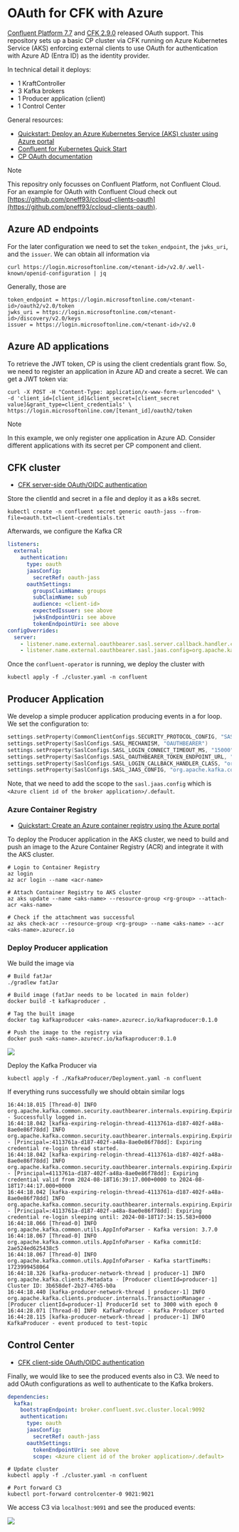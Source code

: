 # OAuth for CFK with Azure

[Confluent Platform 7.7](https://docs.confluent.io/platform/current/release-notes/index.html) and [CFK 2.9.0](https://docs.confluent.io/operator/current/release-notes.html) released OAuth support.
This repository sets up a basic CP cluster via CFK running on Azure Kubernetes Service (AKS) enforcing
external clients to use OAuth for authentication with Azure AD (Entra ID) as the identity provider.

In technical detail it deploys:
* 1 KraftController
* 3 Kafka brokers
* 1 Producer application (client)
* 1 Control Center

General resources:
* [Quickstart: Deploy an Azure Kubernetes Service (AKS) cluster using Azure portal](https://learn.microsoft.com/en-us/azure/aks/learn/quick-kubernetes-deploy-portal?tabs=azure-cli)
* [Confluent for Kubernetes Quick Start](https://docs.confluent.io/operator/current/co-quickstart.html)
* [CP OAuth documentation](https://docs.confluent.io/platform/current/security/authentication/sasl/oauthbearer/overview.html#sasl-oauthbearer-authentication-overview)

> [!NOTE]
> This repositry only focusses on Confluent Platform, not Confluent Cloud.
> For an example for OAuth with Confluent Cloud check out [https://github.com/pneff93/ccloud-clients-oauth](https://github.com/pneff93/ccloud-clients-oauth).


## Azure AD endpoints

For the later configuration we need to set the `token_endpoint`, the `jwks_uri`, and the `issuer`.
We can obtain all information via

```shell
curl https://login.microsoftonline.com/<tenant-id>/v2.0/.well-known/openid-configuration | jq
```

Generally, those are
```
token_endpoint = https://login.microsoftonline.com/<tenant-id>/oauth2/v2.0/token
jwks_uri = https://login.microsoftonline.com/<tenant-id>/discovery/v2.0/keys
issuer = https://login.microsoftonline.com/<tenant-id>/v2.0
```

## Azure AD applications

To retrieve the JWT token, CP is using the client credentials grant flow. So, we need to register an application in Azure AD
and create a secret. 
We can get a JWT token via: 
```
curl -X POST -H "Content-Type: application/x-www-form-urlencoded" \
-d 'client_id=[client_id]&client_secret=[client_secret value]&grant_type=client_credentials' \
https://login.microsoftonline.com/[tenant_id]/oauth2/token
```

> [!NOTE]
> In this example, we only register one application in Azure AD. Consider different applications with its secret per CP component
> and client.



## CFK cluster

* [CFK server-side OAuth/OIDC authentication](https://docs.confluent.io/operator/current/co-authenticate-kafka.html#server-side-oauth-oidc-authentication-for-ak-and-kraft)

Store the clientId and secret in a file and deploy it as a k8s secret. 
```shell
kubectl create -n confluent secret generic oauth-jass --from-file=oauth.txt=client-credentials.txt
```

Afterwards, we configure the Kafka CR
```yaml
listeners:
  external:
    authentication:
      type: oauth
      jaasConfig:
        secretRef: oauth-jass
      oauthSettings:
        groupsClaimName: groups
        subClaimName: sub
        audience: <client-id>
        expectedIssuer: see above
        jwksEndpointUri: see above
        tokenEndpointUri: see above
configOverrides:
  server:
    - listener.name.external.oauthbearer.sasl.server.callback.handler.class=org.apache.kafka.common.security.oauthbearer.secured.OAuthBearerValidatorCallbackHandler
    - listener.name.external.oauthbearer.sasl.jaas.config=org.apache.kafka.common.security.oauthbearer.OAuthBearerLoginModule required;
```

Once the `confluent-operator` is running, we deploy the cluster with 

```
kubectl apply -f ./cluster.yaml -n confluent
```


## Producer Application

We develop a simple producer application producing events in a for loop.
We set the configuration to:

```kotlin
settings.setProperty(CommonClientConfigs.SECURITY_PROTOCOL_CONFIG, "SASL_PLAINTEXT")
settings.setProperty(SaslConfigs.SASL_MECHANISM, "OAUTHBEARER")
settings.setProperty(SaslConfigs.SASL_LOGIN_CONNECT_TIMEOUT_MS, "15000")
settings.setProperty(SaslConfigs.SASL_OAUTHBEARER_TOKEN_ENDPOINT_URL, "https://login.microsoftonline.com/<tenant-id>/oauth2/v2.0/token")
settings.setProperty(SaslConfigs.SASL_LOGIN_CALLBACK_HANDLER_CLASS, "org.apache.kafka.common.security.oauthbearer.secured.OAuthBearerLoginCallbackHandler")
settings.setProperty(SaslConfigs.SASL_JAAS_CONFIG, "org.apache.kafka.common.security.oauthbearer.OAuthBearerLoginModule required clientId='<client-id>' clientSecret='<client-secret' scope='<Azure client id of the broker application>/.default';")
```
Note, that we need to add the scope to the `sasl.jaas.config` which is `<Azure client id of the broker application>/.default`.


### Azure Container Registry

* [Quickstart: Create an Azure container registry using the Azure portal](https://learn.microsoft.com/en-us/azure/container-registry/container-registry-get-started-portal?tabs=azure-cli)

To deploy the Producer application in the AKS cluster, we need to build and push an image to the Azure Container Registry (ACR) and integrate
it with the AKS cluster.


```
# Login to Container Registry
az login
az acr login --name <acr-name>

# Attach Container Registry to AKS cluster
az aks update --name <aks-name> --resource-group <rg-group> --attach-acr <aks-name>

# Check if the attachment was successful
az aks check-acr --resource-group <rg-group> --name <aks-name> --acr <aks-name>.azurecr.io
```

### Deploy Producer application

We build the image via
```
# Build fatJar 
./gradlew fatJar

# Build image (fatJar needs to be located in main folder)
docker build -t kafkaproducer .

# Tag the built image
docker tag kafkaproducer <aks-name>.azurecr.io/kafkaproducer:0.1.0

# Push the image to the registry via 
docker push <aks-name>.azurecr.io/kafkaproducer:0.1.0
```

![](./images/containerregistry.png)


Deploy the Kafka Producer via
```
kubectl apply -f ./KafkaProducer/Deployment.yaml -n confluent
```

If everything runs successfully we should obtain similar logs

```
16:44:18.015 [Thread-0] INFO  org.apache.kafka.common.security.oauthbearer.internals.expiring.ExpiringCredentialRefreshingLogin - Successfully logged in.
16:44:18.042 [kafka-expiring-relogin-thread-4113761a-d187-402f-a48a-8ae0e86f78dd] INFO  org.apache.kafka.common.security.oauthbearer.internals.expiring.ExpiringCredentialRefreshingLogin - [Principal=:4113761a-d187-402f-a48a-8ae0e86f78dd]: Expiring credential re-login thread started.
16:44:18.042 [kafka-expiring-relogin-thread-4113761a-d187-402f-a48a-8ae0e86f78dd] INFO  org.apache.kafka.common.security.oauthbearer.internals.expiring.ExpiringCredentialRefreshingLogin - [Principal=4113761a-d187-402f-a48a-8ae0e86f78dd]: Expiring credential valid from 2024-08-18T16:39:17.000+0000 to 2024-08-18T17:44:17.000+0000
16:44:18.042 [kafka-expiring-relogin-thread-4113761a-d187-402f-a48a-8ae0e86f78dd] INFO  org.apache.kafka.common.security.oauthbearer.internals.expiring.ExpiringCredentialRefreshingLogin - [Principal=:4113761a-d187-402f-a48a-8ae0e86f78dd]: Expiring credential re-login sleeping until: 2024-08-18T17:34:15.583+0000
16:44:18.066 [Thread-0] INFO  org.apache.kafka.common.utils.AppInfoParser - Kafka version: 3.7.0
16:44:18.067 [Thread-0] INFO  org.apache.kafka.common.utils.AppInfoParser - Kafka commitId: 2ae524ed625438c5
16:44:18.067 [Thread-0] INFO  org.apache.kafka.common.utils.AppInfoParser - Kafka startTimeMs: 1723999458064
16:44:18.326 [kafka-producer-network-thread | producer-1] INFO  org.apache.kafka.clients.Metadata - [Producer clientId=producer-1] Cluster ID: 3b658def-2b27-4765-b0a
16:44:18.440 [kafka-producer-network-thread | producer-1] INFO  org.apache.kafka.clients.producer.internals.TransactionManager - [Producer clientId=producer-1] ProducerId set to 3000 with epoch 0
16:44:28.071 [Thread-0] INFO  KafkaProducer - Kafka Producer started
16:44:28.115 [kafka-producer-network-thread | producer-1] INFO  KafkaProducer - event produced to test-topic
```

## Control Center

* [CFK client-side OAuth/OIDC authentication](https://docs.confluent.io/operator/current/co-authenticate-kafka.html#client-side-oauth-oidc-authentication-for-ak-and-kraft)

Finally, we would like to see the produced events also in C3.
We need to add OAuth configurations as well to authenticate to the Kafka brokers.

```yaml
dependencies:
  kafka:
    bootstrapEndpoint: broker.confluent.svc.cluster.local:9092
    authentication:
      type: oauth
      jaasConfig:
        secretRef: oauth-jass
      oauthSettings:
        tokenEndpointUri: see above
        scope: <Azure client id of the broker application>/.default>
```

```
# Update cluster
kubectl apply -f ./cluster.yaml -n confluent

# Port forward C3
kubectl port-forward controlcenter-0 9021:9021
```
We access C3 via `localhost:9091` and see the produced events:

![](./images/c3.png)
